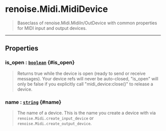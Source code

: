 # renoise.Midi.MidiDevice  
> Baseclass of renoise.Midi.MidiIn/OutDevice with common properties for MIDI
> input and output devices.  

<!-- toc -->
  

---  
## Properties
### is_open : [`boolean`](../../API/builtins/boolean.md) {#is_open}
> Returns true while the device is open (ready to send or receive messages).
> Your device refs will never be auto-closed, "is_open" will only be false if
> you explicitly call "midi_device:close()" to release a device.

### name : [`string`](../../API/builtins/string.md) {#name}
> The name of a device. This is the name you create a device with via
> `renoise.Midi.create_input_device` or `renoise.Midi.create_output_device`.

  

